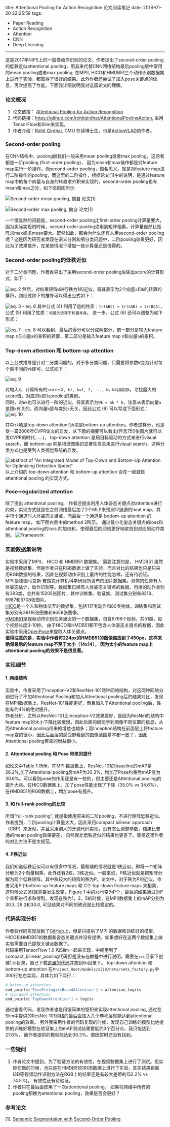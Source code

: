 title: Attentional Pooling for Action Recognition 论文阅读笔记
date: 2018-01-20 22:25:58
tags:
 - Paper Reading
 - Action Recognition
 - Attention
 - CNN
 - Deep Learning
---

这是2017年NIPS上的一篇做动作识别的论文，作者提出了second-order pooling的低秩近似attentional pooling，用其来代替CNN网络结构最后pooling层中常用的mean pooling或者max pooling, 在MPII, HICO和HMDB51三个动作识别数据集上进行了实验，都取得了很好的结果。此外作者还尝试了加入pose关键点的信息，再次提高了性能。下面我详细说明我对这篇论文的理解。
<!--more-->


### 论文概况
1. 论文链接： [Attentional Pooling for Action Recognition](https://arxiv.org/abs/1711.01467)
2. 代码链接：<https://github.com/rohitgirdhar/AttentionalPoolingAction>, 采用TensorFlow和Slim来实现。
3. 作者介绍：[Rohit Girdhar](http://rohitgirdhar.github.io/), CMU 在读博士生，也是[ActionVLAD](https://github.com/rohitgirdhar/ActionVLAD)的作者。


### Second-order pooling
在CNN结构中，pooling层我们一般采用mean pooling或者max pooling，这两者都是一阶pooling (first-order pooling)， 因为mean和max操作都是对feature map进行一阶操作。而second-order pooling，顾名思义，就是对feature map进行二阶操作的pooling，而这里的二阶操作，根据论文[1]中的说明，是通过feature map中的每个向量与自身的转置求外积来实现的。second-order pooling也有mean和max之分，如下面的图所示:

![Second-order mean pooling, 摘自 论文[1]](http://7xlt5t.com1.z0.glb.clouddn.com/o2p_mean.png)

![Second-order max pooling, 摘自 论文[1]](http://7xlt5t.com1.z0.glb.clouddn.com/o2p_max.png)

一个很显然的问题是，second-order pooling比first-order pooling计算量要大，因为实际实现的时候，second-order pooling须用到矩阵相乘，计算量自然比矩阵求max或求mean要大。既然如此，那会为什么还有人用second-order pooling呢？这是因为研究者发现在语义分割和细分类问题中，二阶pooling效果更好，因此为了效果提升，在某些情况下增加一些计算量还是值得的。  


### Second-order pooling的低秩近似
对于二分类问题，作者推导出了采用second-order pooling后输出score的计算形式，如下： 

![eq. 2](http://7xlt5t.com1.z0.glb.clouddn.com/eq2.png)
然后，对权重矩阵`W`进行秩为1的近似，将其表示为2个向量`a`和`b`的转置的乘积，则经过如下的推导可以得出公式如下： 

![eq. 3 - eq. 6](http://7xlt5t.com1.z0.glb.clouddn.com/eq3_6.png)
其中公式 (4) 利用了迹的性质：`tr(ABC) = tr(CAB) = tr(BCA)`，公式 (5) 利用了性质：`标量的迹等于标量本身`。 进一步，公式 (6) 还可以调整为如下形式： 

![eq. 7 - eq. 8](http://7xlt5t.com1.z0.glb.clouddn.com/eq7_8.png)
可以看到，最后的得分可以分成两部分，前一部分是输入feature map `X`与向量`a`的乘积的转置，第二部分是输入feature map `X`和向量`b`的乘积。


### Top-down attention 和 bottom-up attention
以上公式推导是针对二分类问题的，对于多分类问题，只需要将参数`W`变为针对每个类不同的`Wk`即可，公式如下：

![eq. 9](http://7xlt5t.com1.z0.glb.clouddn.com/eq9.png)

对输入`X`，计算所有的`score(X, k), k=1, 2, ..., N，N为类别数`，寻找最大的score值，对应的`k`即为predict的类别。  
同时，对`Wk`也可以进行一阶的近似，将其表示为`Wk = ak * b`，注意`ak`表示向量`a`是跟`k`有关的，而向量`b`是与类别`k`无关，因此公式 (8) 可以写成下面形式：
![eq. 10](http://7xlt5t.com1.z0.glb.clouddn.com/eq10.png)

其中`tk`项是top-down attention而`h`项是bottom-up attention。作者这样分，也是受一篇2006年CVPR论文的启发，从下面的摘要可以看出(怀念750张图片就可以发CVPR的时代……)， top-down attention 是用目标驱动的方式来进行visual search，而 bottom-up 则是根据图像的显著性信息来进行visual search，这种分类方式也是受到人类视觉系统的启发。  

![abstract of "An Integrated Model of Top-Down and Bottom-Up Attention for Optimizing Detection Speed"](http://7xlt5t.com1.z0.glb.clouddn.com/750_cvpr.png)
以上介绍的 top-down attention 和 bottom-up attention 合在一起就是 attentional pooling 的实现方式。


### Pose-regularized attention
除了提出 attentional pooling， 作者还提出利用人体姿态关键点对attention进行约束，实现方式就是在之前网络最后加了2个MLP来预测17通道的heat map，其中16个通道时人体姿态关键点，而最后一个通道是 bottom-up attention 的 feature map， 如下图右侧中的method 2所示。 通过最小化姿态关键点的loss和 attentional pooling的loss 的加权和，使得最后的网络更好地收敛到对应的动作类别。 
![Framework](http://7xlt5t.com1.z0.glb.clouddn.com/fig1.png)


### 实验数据集说明
实验中采用了MPII， HICO 和 HMDB51 数据集。 需要注意的是， HMDB51 虽然是视频数据集，但是作者只在RGB数据上做了实验，而且对比的结果也只是只采用RGB数据的结果，因此在视频动作识别上最终的性能怎样，还有待验证。  
MPII是德国马克斯·普朗克计算机科学研究所发布的图片数据集，具体的任务有人体姿态估计，动作识别等。数据集已经有人体姿态关键点的数据。包括的动作类别有393类，总共有15205张图片，其中训练集、验证集、测试集分别有8218、6987和5708张图片。  
[HICO](http://www-personal.umich.edu/~ywchao/hico/)是一个人和物体交互的数据集，包括117类动作和80类物体，训练集和测试集分别有38116张图像和9658张图像。  
[HMDB51](http://serre-lab.clps.brown.edu/resource/hmdb-a-large-human-motion-database/)是视频动作识别任务里面的一个数据集，包含6766个视频，共51类，每个视频长度3-10秒。 
由于HICO和HMDB51都不包含人体姿态关键点的数据，因此实验中采用[OpenPose](https://github.com/CMU-Perceptual-Computing-Lab/openpose)来提取人体关键点。  
**值得注意的是，实验中作者将224px的HMDB51的图像缩放到了450px，这样来确保最后的feature map不至于太小（14x14）， 因为太小的feature map上attentional pooling的效果不是很显著。**
### 实现细节
#### 1. 网络结构
实验中，作者采用了Inception-V2和RestNet-101两种网络结构，对这两种网络分别进行了不加Attentional Pooling和加入Attentional pooling后的结果对比，发现在MPII数据集上，ResNet-101性能更好，而且加入了Attentional pooling后，性能有约4%的绝对提升。  
作者分析，之所以ResNet-101比Inception-V2效果要好，是因为ResNet的结构中feature map的大小下降比较缓慢，因此后面的层能学到图像不同位置的信息，从而Attentional pooling带来的增益也越多；而Inception结构在前面层上将feature map变的很小，因此后面层的感受野看到的图像范围基本都一致了，因此Attentional pooling带来的增益很小。

#### 2. Attentional pooling 和 Pose 带来的提升
如论文中Table 1 所示，在MPII数据集上，ResNet-101的baseline的mAP是26.2%,加了Attentional pooling后mAP为30.3%，增加了Pose约束后mAP变为30.6%。可以看到pose的作用还是有一些的，但主要还是Attentional pooling的提升大些。在HICO数据集上，加了pose性能出现了下降（35.0% vs 34.6%）， 在HMDB51的RGB数据上，增加pose有提升。  

#### 3. 和 full-rank pooling的比较
所谓“full-rank pooling”, 就是指使用原来的二阶pooling，不进行矩阵低秩近似。作者提到，二阶pooling计算量太大，因此采用compact bilinear approach （CBP）来近似，并且采用别人的开源代码实现，没有怎么调整参数，结果比普通的mean pooling效果要差， 自然就比低秩近似的结果也更差了。感觉这里作者的对比方法不是太规范。

#### 4. P秩近似
我们知道低秩近似可以有很多中情况，最极端的情况就是1秩近似，即将一个矩阵分解为2个向量相乘，此外还有2秩，3秩近似。一般来说，P秩近似就是把矩阵分解为两个低秩矩阵，其中秩较大的矩阵的秩为P。论文中，对于秩为P的近似，作者采用P个bottom-up feature maps 和 C个 top-down feature maps 来相乘，这时候公式(6)就需要发生改变，Figure 1 中的`Xb`也变为P个，最后的结果通过对P个乘积进行求和得到。发现在秩为1，2，5的时候，在MPII数据集上的mAP分别为30.3, 29.2和30.0, 可见结果对不同的秩还是比较稳定的。


### 代码实现分析
作者将代码实现放到了[GitHub](https://github.com/rohitgirdhar/AttentionalPoolingAction)上，但是只提供了MPII的数据和训练好的模型，HICO和HMDB51的数据和姿态关键点并没有提供，如果想好在这两个数据集上做实验需要自己提取关键点数据了。  
代码采用TensorFlow 1.0 和Slim一起来实现，中间用到了compact_bilinear_pooling代码但是没有在教程中进行说明，需要在`src`目录下创建`lib`目录，自己下载[这里的代码](https://github.com/ronghanghu/tensorflow_compact_bilinear_pooling)并放到lib目录下。
top-down attention 和 bottom-up attention 在`Project_Root/models/slim/nets/nets_factory.py`中300行左右实现，具体为如下两行：
```python
# bottm-up attention
end_points['PosePrelogitsBasedAttention'] = attention_logits
# top-down attention
end_points['TopDownAttention'] = logits
```
通过查看代码，发现作者也是用很简单的卷积来实现attentional pooling, 通过在Slim中提供的ResNet-101网络的最后面加入几个卷积层就能达到attentional pooling的效果。
另外我采用作者的代码复现的时候，发现自己训练的模型比他提供的训练好模型在验证集上的mAP测试结果要低约3个百分点，我只能达到27.6%， 而作者提供的模型能达到30.3%。原因暂时还没有找到。


### 一些疑问
1. 作者论文中提到，为了验证方法的有效性，在视频数据集上进行了测试。但实际在做的时候，也只是在HMDB51的RGB数据上进行了实验，其实结果距离I3D等视频动作识别方法在RGB上的结果还是有较大差距的(52.2% vs 74.5%)， 有效性还有待验证。
2. 作者只在最后面使用了一次attentional pooling， 如果将网络中所有的pooling都换为attentional pooling，效果是否会更好？


### 参考论文
[1]. [Semantic Segmentation with Second-Order Pooling](http://home.isr.uc.pt/~joaoluis/papers/eccv2012.pdf) 


